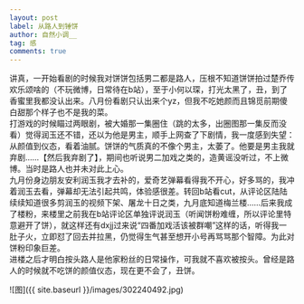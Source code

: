 ```yaml
---
layout: post
label: 从路人到锤饼
author: 自然小调__
tag: 感
comments: true
---
```


讲真，一开始看剧的时候我对饼饼包括男二都是路人，压根不知道饼饼拍过楚乔传欢乐颂啥的（不玩微博，日常待在b站），至于小何以琛，打光太黑了，丑，到了香蜜里我都没认出来。八月份看剧只认出来个yz，但我不吃她颜而且锦觅前期傻白甜那个样子也不是我的菜。
<br>打游戏的时候瞄过两眼剧，被大婚那一集圈住（跳的太多，出圈图那一集反而没看）觉得润玉还不错，还以为他是男主，顺手上网查了下剧情，我一度感到失望：从颜值到仪态，看着油腻。饼饼的气质真的不像个男主，太萎了。他要是男主我就弃剧……【然后我弃剧了】，期间也听说男二加戏之类的，造黄谣没听过，不上微博。当时是路人也并未对此上心。
<br>九月份身边朋友安利润玉我才去补的，爱奇艺弹幕看得我不开心，好多骂的，我冲着润玉去看，弹幕却无法引起共鸣，体验感很差。转回b站看cut，从评论区陆陆续续知道很多剪润玉的视频下架、屠龙十日之类，九月底知道梅兰楼……后来我成了楼粉，来楼里之前我在b站评论区单独评说润玉（听闻饼粉难缠，所以评论里特意避开了饼），就这样还有dxjj过来说“四番加戏活该被群嘲”这样的话，听得我一肚子火，立即怼了回去并拉黑，仍觉得生气甚至想开小号再骂骂那个智障。为此对饼粉印象巨差。
<br>进楼之后才明白按头路人是他家粉丝的日常操作，可我就不喜欢被按头。曾经是路人的时候就不吃饼的颜值仪态，现在更不会了，丑饼。

![图]({{ site.baseurl }}/images/302240492.jpg)

